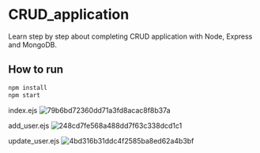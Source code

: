 # CRUD_application
Learn step by step about completing CRUD application with Node, Express and MongoDB.

## How to run
```java
npm install
npm start
```

index.ejs
![79b6bd72360dd71a3fd8acac8f8b37a](https://user-images.githubusercontent.com/86568954/213601756-0f145585-c288-44f2-a245-a921fb2e2bff.png)

add_user.ejs
![248cd7fe568a488dd7f63c338dcd1c1](https://user-images.githubusercontent.com/86568954/213601793-7740d23d-0ab4-4361-86b1-a8034a80e7db.png)

update_user.ejs
![4bd316b31ddc4f2585ba8ed62a4b3bf](https://user-images.githubusercontent.com/86568954/213601823-054c867f-d3af-4eba-8ced-0a5067f790ee.png)
